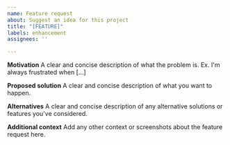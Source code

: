 ```yaml
---
name: Feature request
about: Suggest an idea for this project
title: "[FEATURE]"
labels: enhancement
assignees: ''

---
```


**Motivation**
A clear and concise description of what the problem is. Ex. I'm always frustrated when [...]

**Proposed solution**
A clear and concise description of what you want to happen.

**Alternatives**
A clear and concise description of any alternative solutions or features you've considered.

**Additional context**
Add any other context or screenshots about the feature request here.
